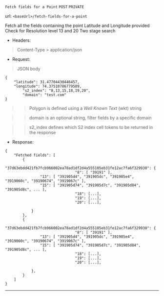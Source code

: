 `Fetch fields for a Point` `POST` `PRIVATE`

url: `<baseUrl>/fetch-fields-for-a-point`

Fetch all the fields containing the point
Latitude and Longitude provided
Check for Resolution level 13 and 20
Two stage search

* Headers:
> Content-Type > application/json

* Request: 
> JSON body
```
{
	"latitude": 31.47704430446457,
	"longitude": 74.37510786779589,
        "s2_index": "8,13,15,18,19,20",
        "domain": "test.com"
}
```

> > Polygon is defined using a _Well Known Text_ (wkt) string

> > domain is an optional string, filter fields by a specific domain

> > s2_index defines which S2 index cell tokens to be returned in the response

* Response:
```
{
	"Fetched fields": [
		{
			"37d63ebdd421fb7fcb966002ea78ad1df2d4a555105eb31fe12ac7fa6f329930": {
                                "8": [ "39191" ],
				"13": [ "391905d4", "391905dc", "391905e4", "3919060c", "39190674", "3919067c" ],
				"15": [ "391905d74", "391905d7c", "391905d84", "391905d8c", ... ],
                                "18": [...],
                                "19": [...],
                                "20": [...],
                             
			}
		},
		{
			"37d63ebdd421fb7fcb966002ea78ad1df2d4a555105eb31fe12ac7fa6f329930": {
                                "8": [ "39191" ],
				"13": [ "391905d4", "391905dc", "391905e4", "3919060c", "39190674", "3919067c" ],
				"15": [ "391905d74", "391905d7c", "391905d84", "391905d8c", ... ],
                                "18": [...],
                                "19": [...],
                                "20": [...],
                             
			},
		}
	]
}
```
***